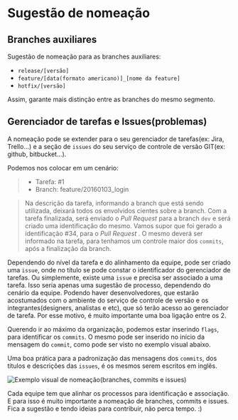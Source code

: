 # Sugestão de nomeação

## Branches auxiliares

Sugestão de nomeação para as branches auxiliares: 

- `release/[versão]`
- `feature/[data(formato americano)]_[nome da feature]`
- `hotfix/[versão]`

Assim, garante mais distinção entre as branches do mesmo segmento.

## Gerenciador de tarefas  e Issues(problemas)

A nomeação pode se extender para o seu gerenciador de tarefas(ex: Jira, Trello...) e a seção de `issues` do seu serviço de controle de versão GIT(ex: github, bitbucket...).

Podemos nos colocar em um cenário:

>- Tarefa: #1
>- Branch: feature/20160103_login

>Na descrição da tarefa, informando a branch que está sendo utilizada, deixará todos os envolvidos cientes sobre a branch. 
>Com a tarefa finalizada, será enviado o _Pull Request_ para a branch `dev` e será criado uma identificação do mesmo. Vamos supor que foi gerado a identificação #34, para o _Pull Request_ . O mesmo deverá ser informado na tarefa, para tenhamos um controle maior dos `commits`, após a finalização da branch. 

Dependendo do nível da tarefa e do alinhamento da equipe, pode ser criado uma `issue`, onde no título se pode constar o identificador do gerenciador de tarefas. Ou simplemente, existe uma `issue` e precisa ser associado a uma tarefa. Isso seria apenas uma sugestão de processo, dependendo do cenário da equipe. Podendo haver desenvolvedores, que estarão acostumados com o ambiente do serviço de controle de versão e os integrantes(designers, analistas e etc), que só terão acesso ao gerenciador de tarefa. Por esse motivo, é muito importante uma boa ligação entre os 2.

Querendo ir ao máximo da organização, podemos estar inserindo `flags`, para identificar os `commits`. O mesmo pode ser inserido no início da mensagem do `commit`, como pode ser visto no exemplo visual abaixo.

Uma boa prática para a padronização das mensagens dos `commits`, dos títulos e descrições das `issues`, é os mesmos serem escritos em inglês.

![Exemplo visual de nomeação(branches, commits e issues)](https://github.com/doc-solutions/documentation-gitflow/blob/master/source/images/branches.jpg)

Cada equipe tem que alinhar os processos para identificação e associação. E para isso é muito importante a nomeação de branches, commits e issues. Fica a sugestão e tendo ideias para contribuir, não perca tempo. :) 